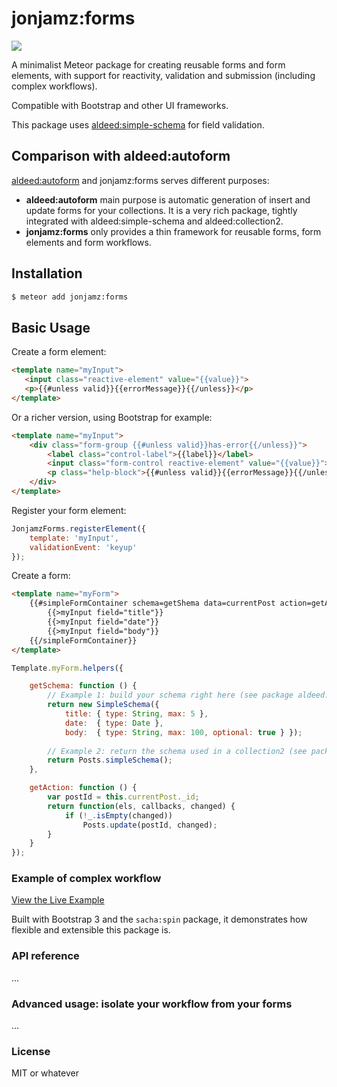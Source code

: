# jonjamz:forms

![](/http://www.doublepgradinginc.com/SiteAssets/contact-us/contact-form-generator.png)

A minimalist Meteor package for creating reusable forms and form elements, with support for reactivity, validation and submission (including complex workflows).

Compatible with Bootstrap and other UI frameworks.

This package uses [aldeed:simple-schema](https://github.com/aldeed/meteor-simple-schema) for field validation.


## Comparison with aldeed:autoform

[aldeed:autoform](https://github.com/aldeed/meteor-autoform) and jonjamz:forms serves different purposes:
- **aldeed:autoform** main purpose is automatic generation of insert and update forms for your collections. It is a very rich package, tightly integrated with aldeed:simple-schema and aldeed:collection2.
- **jonjamz:forms** only provides a thin framework for reusable forms, form elements and form workflows.

## Installation

```sh
$ meteor add jonjamz:forms
```

## Basic Usage

Create a form element:

```html
<template name="myInput">
   <input class="reactive-element" value="{{value}}">
   <p>{{#unless valid}}{{errorMessage}}{{/unless}}</p>
</template>
```

Or a richer version, using Bootstrap for example:

```html
<template name="myInput">
    <div class="form-group {{#unless valid}}has-error{{/unless}}">
        <label class="control-label">{{label}}</label>
        <input class="form-control reactive-element" value="{{value}}">
        <p class="help-block">{{#unless valid}}{{errorMessage}}{{/unless}}</p>
    </div>
</template>
```

Register your form element:
```javascript
JonjamzForms.registerElement({
	template: 'myInput',
	validationEvent: 'keyup'
});
```

Create a form:
```html
<template name="myForm">
    {{#simpleFormContainer schema=getShema data=currentPost action=getAction}}
        {{>myInput field="title"}}
        {{>myInput field="date"}}
        {{>myInput field="body"}}
    {{/simpleFormContainer}}
</template>
```

```javascript
Template.myForm.helpers({

	getSchema: function () {
		// Example 1: build your schema right here (see package aldeed:simple-schema)
		return new SimpleSchema({
			title: { type: String, max: 5 }, 
			date:  { type: Date }, 
			body:  { type: String, max: 100, optional: true } });
	
		// Example 2: return the schema used in a collection2 (see package aldeed:collection2)
		return Posts.simpleSchema();
	},

	getAction: function () {
		var postId = this.currentPost._id;    
		return function(els, callbacks, changed) {
            if (!_.isEmpty(changed))
				Posts.update(postId, changed);
		}
	}	
});
```

### Example of complex workflow

[View the Live Example](http://forms-example.meteor.com/)

Built with Bootstrap 3 and the `sacha:spin` package, it demonstrates how flexible and extensible this package is. 

### API reference

...

### Advanced usage: isolate your workflow from your forms

...

### License

MIT or whatever
